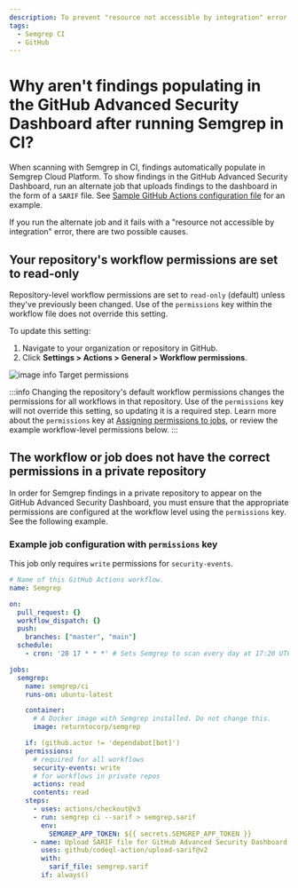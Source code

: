 ```yaml
---
description: To prevent "resource not accessible by integration" error when running job to upload findings to GitHub's Advanced Security Dashboard
tags:
  - Semgrep CI
  - GitHub
---
```


# Why aren't findings populating in the GitHub Advanced Security Dashboard after running Semgrep in CI?

When scanning with Semgrep in CI, findings automatically populate in Semgrep Cloud Platform. To show findings in the GitHub Advanced Security Dashboard, run an alternate job that uploads findings to the dashboard in the form of a `SARIF` file. See [Sample GitHub Actions configuration file](https://semgrep.dev/docs/semgrep-ci/sample-ci-configs/#sample-github-actions-configuration-file) for an example.

If you run the alternate job and it fails with a "resource not accessible by integration" error, there are two possible causes.

## Your repository's workflow permissions are set to read-only

Repository-level workflow permissions are set to `read-only` (default) unless they've previously been changed. Use of the `permissions` key within the workflow file does not override this setting.

To update this setting:
1. Navigate to your organization or repository in GitHub.
2. Click **Settings > Actions > General > Workflow permissions**.

![image info](/img/kb/github-default-workflow-permissions.png)
Target permissions

:::info 
Changing the repository's default workflow permissions changes the permissions for all workflows in that repository. Use of the `permissions` key will not override this setting, so updating it is a required step. Learn more about the `permissions` key at [Assigning permissions to jobs](https://docs.github.com/en/actions/using-jobs/assigning-permissions-to-jobs#setting-the-github_token-permissions-for-all-jobs-in-a-workflow), or review the example workflow-level permissions below.
:::

## The workflow or job does not have the correct permissions in a private repository

In order for Semgrep findings in a private repository to appear on the GitHub Advanced Security Dashboard, you must ensure that the appropriate permissions are configured at the workflow level using the `permissions` key. See the following example.

### Example job configuration with `permissions` key

This job only requires `write` permissions for `security-events`.

```yml
# Name of this GitHub Actions workflow.
name: Semgrep

on:
  pull_request: {}
  workflow_dispatch: {}
  push:
    branches: ["master", "main"]
  schedule:
    - cron: '20 17 * * *' # Sets Semgrep to scan every day at 17:20 UTC.

jobs:
  semgrep:
    name: semgrep/ci 
    runs-on: ubuntu-latest

    container:
      # A Docker image with Semgrep installed. Do not change this.
      image: returntocorp/semgrep

    if: (github.actor != 'dependabot[bot]')
    permissions:
      # required for all workflows
      security-events: write
      # for workflows in private repos
      actions: read
      contents: read
    steps:
      - uses: actions/checkout@v3
      - run: semgrep ci --sarif > semgrep.sarif
        env:
          SEMGREP_APP_TOKEN: ${{ secrets.SEMGREP_APP_TOKEN }}
      - name: Upload SARIF file for GitHub Advanced Security Dashboard
        uses: github/codeql-action/upload-sarif@v2
        with:
          sarif_file: semgrep.sarif
        if: always()
```
